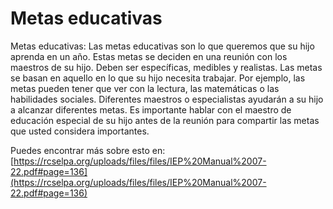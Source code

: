 # Metas educativas
Metas educativas: Las metas educativas son lo que queremos que su hijo aprenda en un año. Estas metas se deciden en una reunión con los maestros de su hijo. Deben ser específicas, medibles y realistas. Las metas se basan en aquello en lo que su hijo necesita trabajar. Por ejemplo, las metas pueden tener que ver con la lectura, las matemáticas o las habilidades sociales. Diferentes maestros o especialistas ayudarán a su hijo a alcanzar diferentes metas. Es importante hablar con el maestro de educación especial de su hijo antes de la reunión para compartir las metas que usted considera importantes.

Puedes encontrar más sobre esto en: [https://rcselpa.org/uploads/files/files/IEP%20Manual%2007-22.pdf#page=136](https://rcselpa.org/uploads/files/files/IEP%20Manual%2007-22.pdf#page=136)
